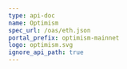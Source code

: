 ```yaml
---
type: api-doc
name: Optimism
spec_url: /oas/eth.json
portal_prefix: optimism-mainnet
logo: optimism.svg
ignore_api_path: true
---
```


